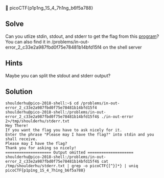 :checkered_flag: picoCTF{p1p1ng_1S_4_7h1ng_b6f5a788}

## Solve
Can you utlize stdin, stdout, and stderr to get the flag from this [program](https://2018shell.picoctf.com/static/0ca075b3119417f95a13236d763b4b50/in-out-error)? You can also find it in /problems/in-out-error_2_c33e2a987fbd0f75e78481b14bfd15f4 on the shell server

## Hints
Maybe you can split the stdout and stderr output?

## Solution
```
shoulderhu@pico-2018-shell:~$ cd /problems/in-out-error_2_c33e2a987fbd0f75e78481b14bfd15f4
shoulderhu@pico-2018-shell:/problems/in-out-error_2_c33e2a987fbd0f75e78481b14bfd15f4$ ./in-out-error 2>/tmp/shoulderhu/stderr.txt
Hey There!
If you want the flag you have to ask nicely for it.
Enter the phrase "Please may I have the flag?" into stdin and you shall receive.
Please may I have the flag?
Thank you for asking so nicely!
==================== Output omitted ====================
shoulderhu@pico-2018-shell:/problems/in-out-error_2_c33e2a987fbd0f75e78481b14bfd15f4$ cat /tmp/shoulderhu/stderr.txt | grep -o picoCTF{[^}]*} | uniq
picoCTF{p1p1ng_1S_4_7h1ng_b6f5a788}
```
